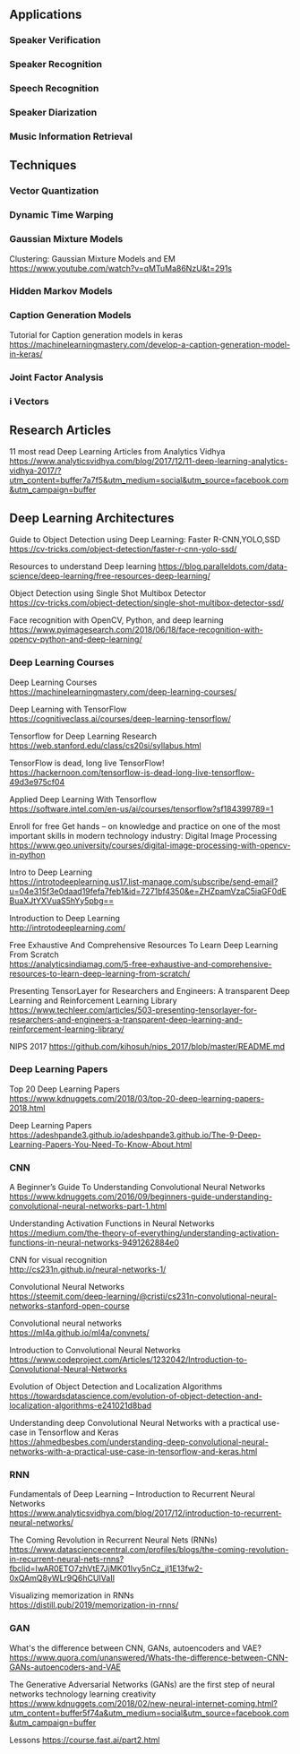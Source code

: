 ## Applications

### Speaker Verification

### Speaker Recognition

### Speech Recognition

### Speaker Diarization

### Music Information Retrieval

## Techniques

### Vector Quantization

### Dynamic Time Warping 

### Gaussian Mixture Models  
Clustering: Gaussian Mixture Models and EM  
  https://www.youtube.com/watch?v=qMTuMa86NzU&t=291s

### Hidden Markov Models

### Caption Generation Models  
Tutorial for Caption generation models in keras  
  https://machinelearningmastery.com/develop-a-caption-generation-model-in-keras/  

### Joint Factor Analysis

### i Vectors

## Research Articles

11 most read Deep Learning Articles from Analytics Vidhya  
  https://www.analyticsvidhya.com/blog/2017/12/11-deep-learning-analytics-vidhya-2017/?utm_content=buffer7a7f5&utm_medium=social&utm_source=facebook.com&utm_campaign=buffer  
  
## Deep Learning Architectures  

Guide to Object Detection using Deep Learning: Faster R-CNN,YOLO,SSD  
  https://cv-tricks.com/object-detection/faster-r-cnn-yolo-ssd/  
  
Resources to understand Deep learning
  https://blog.paralleldots.com/data-science/deep-learning/free-resources-deep-learning/  
  
Object Detection using Single Shot Multibox Detector  
  https://cv-tricks.com/object-detection/single-shot-multibox-detector-ssd/  
  
Face recognition with OpenCV, Python, and deep learning  
  https://www.pyimagesearch.com/2018/06/18/face-recognition-with-opencv-python-and-deep-learning/  
  
  
### Deep Learning Courses

Deep Learning Courses  
  https://machinelearningmastery.com/deep-learning-courses/  
  
Deep Learning with TensorFlow  
  https://cognitiveclass.ai/courses/deep-learning-tensorflow/  
  
Tensorflow for Deep Learning Research  
  https://web.stanford.edu/class/cs20si/syllabus.html  
  
TensorFlow is dead, long live TensorFlow!  
  https://hackernoon.com/tensorflow-is-dead-long-live-tensorflow-49d3e975cf04  
  
Applied Deep Learning With Tensorflow  
  https://software.intel.com/en-us/ai/courses/tensorflow?sf184399789=1  
  
Enroll for free
Get hands – on knowledge and practice on one of the most important skills in modern technology industry: Digital Image Processing    
  https://www.geo.university/courses/digital-image-processing-with-opencv-in-python  
  
Intro to Deep Learning  
https://introtodeeplearning.us17.list-manage.com/subscribe/send-email?u=04e315f3e0daad19fefa7feb1&id=7271bf4350&e=ZHZpamVzaC5iaGF0dEBuaXJtYXVuaS5hYy5pbg== 

Introduction to Deep Learning  
  http://introtodeeplearning.com/  

Free Exhaustive And Comprehensive Resources To Learn Deep Learning From Scratch  
  https://analyticsindiamag.com/5-free-exhaustive-and-comprehensive-resources-to-learn-deep-learning-from-scratch/  
  
Presenting TensorLayer for Researchers and Engineers: A transparent Deep Learning and Reinforcement Learning Library  
  https://www.techleer.com/articles/503-presenting-tensorlayer-for-researchers-and-engineers-a-transparent-deep-learning-and-reinforcement-learning-library/  
  
NIPS 2017
  https://github.com/kihosuh/nips_2017/blob/master/README.md  
  
### Deep Learning Papers

Top 20 Deep Learning Papers  
  https://www.kdnuggets.com/2018/03/top-20-deep-learning-papers-2018.html  
  
Deep Learning Papers 
  https://adeshpande3.github.io/adeshpande3.github.io/The-9-Deep-Learning-Papers-You-Need-To-Know-About.html  

### CNN
A Beginner’s Guide To Understanding Convolutional Neural Networks   
  https://www.kdnuggets.com/2016/09/beginners-guide-understanding-convolutional-neural-networks-part-1.html 
  
Understanding Activation Functions in Neural Networks  
  https://medium.com/the-theory-of-everything/understanding-activation-functions-in-neural-networks-9491262884e0 
  
CNN for visual recognition  
  http://cs231n.github.io/neural-networks-1/

Convolutional Neural Networks  
  https://steemit.com/deep-learning/@cristi/cs231n-convolutional-neural-networks-stanford-open-course  
  
Convolutional neural networks  
  https://ml4a.github.io/ml4a/convnets/  
  
Introduction to Convolutional Neural Networks  
  https://www.codeproject.com/Articles/1232042/Introduction-to-Convolutional-Neural-Networks  

Evolution of Object Detection and Localization Algorithms  
  https://towardsdatascience.com/evolution-of-object-detection-and-localization-algorithms-e241021d8bad  
  
Understanding deep Convolutional Neural Networks with a practical use-case in Tensorflow and Keras  
  https://ahmedbesbes.com/understanding-deep-convolutional-neural-networks-with-a-practical-use-case-in-tensorflow-and-keras.html  
  
### RNN  
Fundamentals of Deep Learning – Introduction to Recurrent Neural Networks  
  https://www.analyticsvidhya.com/blog/2017/12/introduction-to-recurrent-neural-networks/  
  
The Coming Revolution in Recurrent Neural Nets (RNNs)  
  https://www.datasciencecentral.com/profiles/blogs/the-coming-revolution-in-recurrent-neural-nets-rnns?fbclid=IwAR0ETO7zhVtE7JjMK01Ivy5nCz_jI1E13fw2-0xQAmQ8yWLr9Q6hCUIVaII  

Visualizing memorization in RNNs  
  https://distill.pub/2019/memorization-in-rnns/  
  
### GAN
What's the difference between CNN, GANs, autoencoders and VAE? 
  https://www.quora.com/unanswered/Whats-the-difference-between-CNN-GANs-autoencoders-and-VAE
  
The Generative Adversarial Networks (GANs) are the first step of neural networks technology learning creativity  
  https://www.kdnuggets.com/2018/02/new-neural-internet-coming.html?utm_content=buffer5f74a&utm_medium=social&utm_source=facebook.com&utm_campaign=buffer  

Lessons
  https://course.fast.ai/part2.html
  
